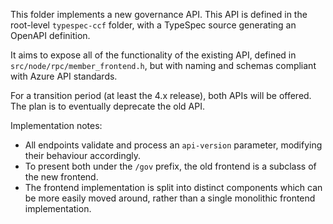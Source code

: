 This folder implements a new governance API.
This API is defined in the root-level `typespec-ccf` folder, with a TypeSpec source generating an OpenAPI definition.

It aims to expose all of the functionality of the existing API, defined in `src/node/rpc/member_frontend.h`, but with naming and schemas compliant with Azure API standards.

For a transition period (at least the 4.x release), both APIs will be offered. The plan is to eventually deprecate the old API.

Implementation notes:

- All endpoints validate and process an `api-version` parameter, modifying their behaviour accordingly.
- To present both under the `/gov` prefix, the old frontend is a subclass of the new frontend.
- The frontend implementation is split into distinct components which can be more easily moved around, rather than a single monolithic frontend implementation.
